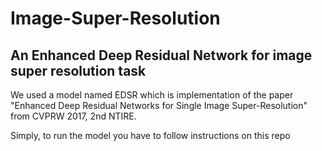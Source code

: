 # Image-Super-Resolution
## An Enhanced Deep Residual Network for image super resolution task

We used a model named EDSR which is implementation of the paper "Enhanced Deep Residual Networks for Single Image Super-Resolution" from CVPRW 2017, 2nd NTIRE.

Simply, to run the model you have to follow instructions on this repo <a href="https://github.com/sanghyun-son/EDSR-PyTorch" target="_blank">
